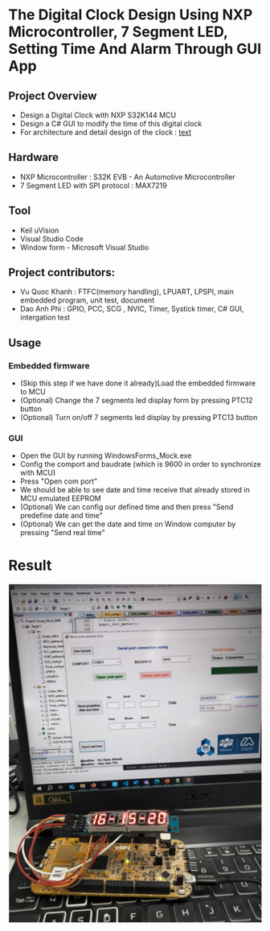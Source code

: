 # The Digital Clock Design Using NXP Microcontroller, 7 Segment LED, Setting Time And Alarm Through GUI App

## Project Overview
- Design a Digital Clock with NXP S32K144 MCU 
- Design a C# GUI to modify the time of this digital clock
- For architecture and detail design of the clock : [text](Document_and_unit_test/Group3_Design.pdf)

## Hardware
- NXP Microcontroller : S32K EVB - An Automotive Microcontroller
- 7 Segment LED with SPI protocol : MAX7219

## Tool
- Keil uVision
- Visual Studio Code
- Window form - Microsoft Visual Studio

## Project contributors:
- Vu Quoc Khanh : FTFC(memory handling), LPUART, LPSPI, main embedded program, unit test, document
- Dao Anh Phi : GPIO, PCC, SCG , NVIC, Timer, Systick timer, C# GUI, intergation test

## Usage
### Embedded firmware
- (Skip this step if we have done it already)Load the embedded firmware to MCU
- (Optional) Change the 7 segments led display form by pressing PTC12 button
- (Optional) Turn on/off 7 segments led display by pressing PTC13 button
### GUI 
- Open the GUI by running WindowsForms_Mock.exe
- Config the comport and baudrate (which is 9600 in order to synchronize with MCU)
- Press "Open com port"
- We should be able to see date and time receive that already stored in MCU emulated EEPROM
- (Optional) We can config our defined time and then press "Send predefine date and time"
- (Optional) We can get the date and time on Window computer by pressing "Send real time"

# Result
![alt text](image.png)

